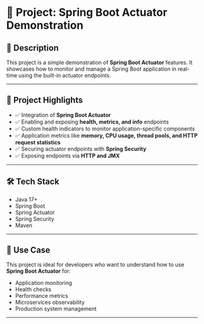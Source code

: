 # 📌 Project: Spring Boot Actuator Demonstration

## 📖 Description
This project is a simple demonstration of **Spring Boot Actuator** features. It showcases how to monitor and manage a Spring Boot application in real-time using the built-in actuator endpoints.

---

## 🚀 Project Highlights
- ✅ Integration of **Spring Boot Actuator**  
- ✅ Enabling and exposing **health, metrics, and info** endpoints  
- ✅ Custom health indicators to monitor application-specific components  
- ✅ Application metrics like **memory, CPU usage, thread pools, and HTTP request statistics**  
- ✅ Securing actuator endpoints with **Spring Security**  
- ✅ Exposing endpoints via **HTTP and JMX**  

---

## 🛠️ Tech Stack
- Java 17+  
- Spring Boot  
- Spring Actuator  
- Spring Security  
- Maven  

---

## 📌 Use Case
This project is ideal for developers who want to understand how to use **Spring Boot Actuator** for:
- Application monitoring  
- Health checks  
- Performance metrics  
- Microservices observability  
- Production system management  

---
